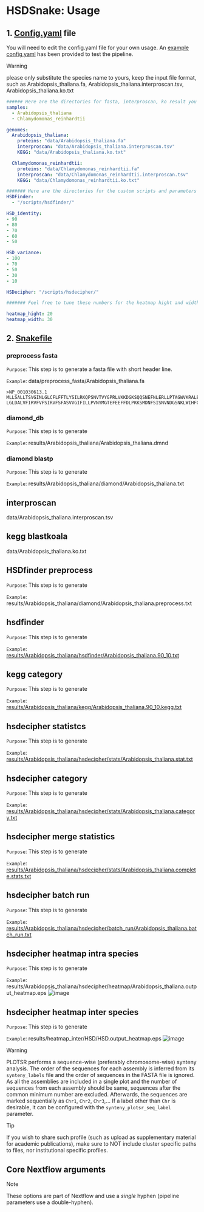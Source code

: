 # HSDSnake: Usage<!-- omit in toc -->

## 1. [Config.yaml](../config.yaml) file 
You will need to edit the config.yaml file for your own usage. An [example config,yaml](../config.yaml) has been provided to test the pipeline.

> [!WARNING]
> please only substitute the species name to yours, keep the input file format, such as Arabidopsis_thaliana.fa, Arabidopsis_thaliana.interproscan.tsv, Arabidopsis_thaliana.ko.txt

``` conf.yaml
###### Here are the directories for fasta, interproscan, ko result you shall modify ######
samples:
  - Arabidopsis_thaliana
  - Chlamydomonas_reinhardtii

genomes:
  Arabidopsis_thaliana:
    proteins: "data/Arabidopsis_thaliana.fa"
    interproscan: "data/Arabidopsis_thaliana.interproscan.tsv"
    KEGG: "data/Arabidopsis_thaliana.ko.txt"

  Chlamydomonas_reinhardtii:
    proteins: "data/Chlamydomonas_reinhardtii.fa"
    interproscan: "data/Chlamydomonas_reinhardtii.interproscan.tsv"
    KEGG: "data/Chlamydomonas_reinhardtii.ko.txt"

####### Here are the directories for the custom scripts and parameters which do not need to modify #######
HSDFinder: 
  - "/scripts/hsdfinder/"

HSD_identity:
- 90
- 80
- 70
- 60
- 50

HSD_variance:
- 100
- 70
- 50
- 30
- 10

HSDecipher: "/scripts/hsdecipher/"

####### Feel free to tune these numbers for the heatmap hight and width #######

heatmap_hight: 20 
heatmap_width: 30

```

## 2. [Snakefile](../workflow/Snakefile)
### preprocess fasta
`Purpose`: This step is to generate a fasta file with short header line.

`Example`: data/preprocess_fasta/Arabidopsis_thaliana.fa

```
>NP_001030613.1
MLLSALLTSVGINLGLCFLFFTLYSILRKQPSNVTVYGPRLVKKDGKSQQSNEFNLERLLPTAGWVKRALEPTNDEILSN
LGLDALVFIRVFVFSIRVFSFASVVGIFILLPVNYMGTEFEEFFDLPKKSMDNFSISNVNDGSNKLWIHFCAIYIFTAVV
```

### diamond_db
`Purpose`: This step is to generate 

`Example`: results/Arabidopsis_thaliana/Arabidopsis_thaliana.dmnd

### diamond blastp
`Purpose`: This step is to generate 

`Example`: results/Arabidopsis_thaliana/diamond/Arabidopsis_thaliana.txt

## interproscan
data/Arabidopsis_thaliana.interproscan.tsv

## kegg blastkoala

data/Arabidopsis_thaliana.ko.txt
 
## HSDfinder preprocess
`Purpose`: This step is to generate 

`Example`: results/Arabidopsis_thaliana/diamond/Arabidopsis_thaliana.preprocess.txt
	
## hsdfinder
`Purpose`: This step is to generate 

`Example`: [results/Arabidopsis_thaliana/hsdfinder/Arabidopsis_thaliana.90_10.txt](../results/Arabidopsis_thaliana/hsdfinder/Arabidopsis_thaliana.90_10.txt)

## kegg category
`Purpose`: This step is to generate 

`Example`: [results/Arabidopsis_thaliana/kegg/Arabidopsis_thaliana.90_10.kegg.txt](../results/Arabidopsis_thaliana/kegg/Arabidopsis_thaliana.90_10.kegg.txt)
	
## hsdecipher statistcs
`Purpose`: This step is to generate 

`Example`: [results/Arabidopsis_thaliana/hsdecipher/stats/Arabidopsis_thaliana.stat.txt](../results/Arabidopsis_thaliana/hsdecipher/stats/Arabidopsis_thaliana.stat.txt)
	
## hsdecipher category
`Purpose`: This step is to generate 

`Example`: [results/Arabidopsis_thaliana/hsdecipher/stats/Arabidopsis_thaliana.category.txt](../results/Arabidopsis_thaliana/hsdecipher/stats/Arabidopsis_thaliana.category.txt)
	
## hsdecipher merge statistics
`Purpose`: This step is to generate 

`Example`: [results/Arabidopsis_thaliana/hsdecipher/stats/Arabidopsis_thaliana.complete.stats.txt](../results/Arabidopsis_thaliana/hsdecipher/stats/Arabidopsis_thaliana.complete.stats.txt)
	
## hsdecipher batch run
`Purpose`: This step is to generate 

`Example`: [results/Arabidopsis_thaliana/hsdecipher/batch_run/Arabidopsis_thaliana.batch_run.txt](../results/Arabidopsis_thaliana/hsdecipher/batch_run/Arabidopsis_thaliana.batch_run.txt)
	
## hsdecipher heatmap intra species
`Purpose`: This step is to generate 

`Example`: results/Arabidopsis_thaliana/hsdecipher/heatmap/Arabidopsis_thaliana.output_heatmap.eps
![image](../results/Arabidopsis_thaliana/hsdecipher/heatmap/Arabidopsis_thaliana.output_heatmap.jpg)

			
## hsdecipher heatmap inter species	
`Purpose`: This step is to generate 

`Example`: results/heatmap_inter/HSD/HSD.output_heatmap.eps
![image](../results/heatmap_inter/HSD.output_heatmap.jpg)


> [!WARNING]
> PLOTSR performs a sequence-wise (preferably chromosome-wise) synteny analysis. The order of the sequences for each assembly is inferred from its `synteny_labels` file and the order of sequences in the FASTA file is ignored. As all the assemblies are included in a single plot and the number of sequences from each assembly should be same, sequences after the common minimum number are excluded. Afterwards, the sequences are marked sequentially as `Chr1`, `Chr2`, `Chr3`,... If a label other than `Chr` is desirable, it can be configured with the `synteny_plotsr_seq_label` parameter.

> [!TIP]
> If you wish to share such profile (such as upload as supplementary material for academic publications), make sure to NOT include cluster specific paths to files, nor institutional specific profiles.

## Core Nextflow arguments

> [!NOTE]
> These options are part of Nextflow and use a _single_ hyphen (pipeline parameters use a double-hyphen).


